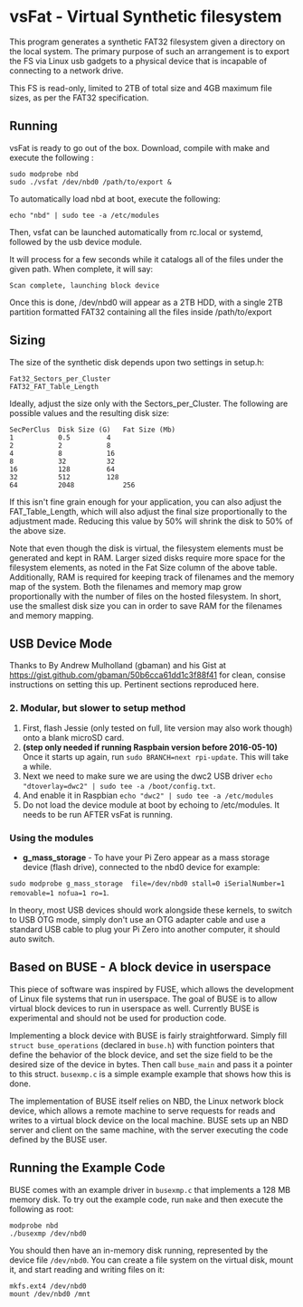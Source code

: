 # vsFat - Virtual Synthetic filesystem

This program generates a synthetic FAT32 filesystem given a directory on the 
local system. The primary purpose of such an arrangement is to export the FS
via Linux usb gadgets to a physical device that is incapable of connecting to
a network drive.

This FS is read-only, limited to 2TB of total size and 4GB maximum file sizes,
as per the FAT32 specification.

## Running

vsFat is ready to go out of the box. Download, compile with make and execute 
the following :

    sudo modprobe nbd
    sudo ./vsfat /dev/nbd0 /path/to/export &
    
To automatically load nbd at boot, execute the following:

    echo "nbd" | sudo tee -a /etc/modules
    
Then, vsfat can be launched automatically from rc.local or systemd, followed by the
usb device module.
    
It will process for a few seconds while it catalogs all of the files under the
given path. When complete, it will say:

    Scan complete, launching block device
    
Once this is done, /dev/nbd0 will appear as a 2TB HDD, with a single 2TB 
partition formatted FAT32 containing all the files inside /path/to/export

## Sizing
The size of the synthetic disk depends upon two settings in setup.h:
    
    Fat32_Sectors_per_Cluster
    FAT32_FAT_Table_Length
    
Ideally, adjust the size only with the Sectors_per_Cluster. 
The following are possible values and the resulting disk size:

    SecPerClus	Disk Size (G)	Fat Size (Mb)
    1	        0.5	        4
    2       	2	        8
    4	        8	        16
    8	        32	        32
    16	        128	        64
    32	        512	        128
    64	        2048	        256

If this isn't fine grain enough for your application, you can also adjust the FAT_Table_Length, which will also adjust the final size proportionally to the adjustment made. Reducing this value by 50% will shrink the disk to 50% of the above size.

Note that even though the disk is virtual, the filesystem elements must be generated and kept in RAM. Larger sized disks require more space for the filesystem elements, as noted in the Fat Size column of the above table. Additionally, RAM is required for keeping track of filenames and the memory map of the system. Both the filenames and memory map grow proportionally with the number of files on the hosted filesystem. In short, use the smallest disk size you can in order to save RAM for the filenames and memory mapping.

## USB Device Mode

Thanks to By Andrew Mulholland (gbaman) and his Gist at 
https://gist.github.com/gbaman/50b6cca61dd1c3f88f41 for clean, consise instructions 
on setting this up. Pertinent sections reproduced here.  

### 2. Modular, but slower to setup method
 
    
1. First, flash Jessie (only tested on full, lite version may also work though) onto a blank microSD card.  
2. **(step only needed if running Raspbain version before 2016-05-10)** Once it starts up again, run ```sudo BRANCH=next rpi-update```. This will take a while.  
3. Next we need to make sure we are using the dwc2 USB driver ```echo "dtoverlay=dwc2" | sudo tee -a /boot/config.txt```.
4. And enable it in Raspbian ```echo "dwc2" | sudo tee -a /etc/modules```
5. Do not load the device module at boot by echoing to /etc/modules. It needs to be run AFTER vsFat is running.
    
### Using the modules

- **g_mass_storage** - To have your Pi Zero appear as a mass storage device (flash drive), connected to the nbd0 device for example:

```sudo modprobe g_mass_storage  file=/dev/nbd0 stall=0 iSerialNumber=1 removable=1 nofua=1 ro=1```.

In theory, most USB devices should work alongside these kernels, to switch to USB OTG mode, simply don't use an OTG adapter cable and use a standard USB cable to plug your Pi Zero into another computer, it should auto switch.   

## Based on BUSE - A block device in userspace

This piece of software was inspired by FUSE, which allows the development of
Linux file systems that run in userspace. The goal of BUSE is to allow virtual
block devices to run in userspace as well. Currently BUSE is experimental and
should not be used for production code.

Implementing a block device with BUSE is fairly straightforward. Simply fill
`struct buse_operations` (declared in `buse.h`) with function pointers that
define the behavior of the block device, and set the size field to be the
desired size of the device in bytes. Then call `buse_main` and pass it a
pointer to this struct. `busexmp.c` is a simple example example that shows how
this is done.

The implementation of BUSE itself relies on NBD, the Linux network block device,
which allows a remote machine to serve requests for reads and writes to a
virtual block device on the local machine. BUSE sets up an NBD server and client
on the same machine, with the server executing the code defined by the BUSE
user.

## Running the Example Code

BUSE comes with an example driver in `busexmp.c` that implements a 128 MB
memory disk. To try out the example code, run `make` and then execute the
following as root:

    modprobe nbd
    ./busexmp /dev/nbd0

You should then have an in-memory disk running, represented by the device file
`/dev/nbd0`. You can create a file system on the virtual disk, mount it, and
start reading and writing files on it:

    mkfs.ext4 /dev/nbd0
    mount /dev/nbd0 /mnt
